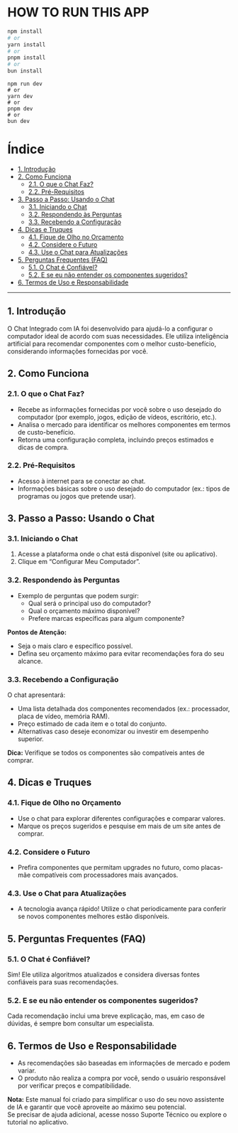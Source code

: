 # HOW TO RUN THIS APP
```bash
npm install 
# or
yarn install
# or
pnpm install
# or
bun install
```


```
npm run dev
# or
yarn dev
# or
pnpm dev
# or
bun dev
```



# Índice
- [1. Introdução](#1-introdução)
- [2. Como Funciona](#2-como-funciona)
  - [2.1. O que o Chat Faz?](#21-o-que-o-chat-faz)
  - [2.2. Pré-Requisitos](#22-pré-requisitos)
- [3. Passo a Passo: Usando o Chat](#3-passo-a-passo-usando-o-chat)
  - [3.1. Iniciando o Chat](#31-iniciando-o-chat)
  - [3.2. Respondendo às Perguntas](#32-respondendo-às-perguntas)
  - [3.3. Recebendo a Configuração](#33-recebendo-a-configuração)
- [4. Dicas e Truques](#4-dicas-e-truques)
  - [4.1. Fique de Olho no Orçamento](#41-fique-de-olho-no-orçamento)
  - [4.2. Considere o Futuro](#42-considere-o-futuro)
  - [4.3. Use o Chat para Atualizações](#43-use-o-chat-para-atualizações)
- [5. Perguntas Frequentes (FAQ)](#5-perguntas-frequentes-faq)
  - [5.1. O Chat é Confiável?](#51-o-chat-é-confiável)
  - [5.2. E se eu não entender os componentes sugeridos?](#52-e-se-eu-não-entender-os-componentes-sugeridos)
- [6. Termos de Uso e Responsabilidade](#6-termos-de-uso-e-responsabilidade)

---

## 1. Introdução
O Chat Integrado com IA foi desenvolvido para ajudá-lo a configurar o computador ideal de acordo com suas necessidades. Ele utiliza inteligência artificial para recomendar componentes com o melhor custo-benefício, considerando informações fornecidas por você.

## 2. Como Funciona

### 2.1. O que o Chat Faz?
- Recebe as informações fornecidas por você sobre o uso desejado do computador (por exemplo, jogos, edição de vídeos, escritório, etc.).
- Analisa o mercado para identificar os melhores componentes em termos de custo-benefício.
- Retorna uma configuração completa, incluindo preços estimados e dicas de compra.

### 2.2. Pré-Requisitos
- Acesso à internet para se conectar ao chat.
- Informações básicas sobre o uso desejado do computador (ex.: tipos de programas ou jogos que pretende usar).

## 3. Passo a Passo: Usando o Chat

### 3.1. Iniciando o Chat
1. Acesse a plataforma onde o chat está disponível (site ou aplicativo).
2. Clique em “Configurar Meu Computador”.

### 3.2. Respondendo às Perguntas
- Exemplo de perguntas que podem surgir:
  - Qual será o principal uso do computador?
  - Qual o orçamento máximo disponível?
  - Prefere marcas específicas para algum componente?

**Pontos de Atenção:**
- Seja o mais claro e específico possível.
- Defina seu orçamento máximo para evitar recomendações fora do seu alcance.

### 3.3. Recebendo a Configuração
O chat apresentará:
- Uma lista detalhada dos componentes recomendados (ex.: processador, placa de vídeo, memória RAM).
- Preço estimado de cada item e o total do conjunto.
- Alternativas caso deseje economizar ou investir em desempenho superior.

**Dica:** Verifique se todos os componentes são compatíveis antes de comprar.

## 4. Dicas e Truques

### 4.1. Fique de Olho no Orçamento
- Use o chat para explorar diferentes configurações e comparar valores.
- Marque os preços sugeridos e pesquise em mais de um site antes de comprar.

### 4.2. Considere o Futuro
- Prefira componentes que permitam upgrades no futuro, como placas-mãe compatíveis com processadores mais avançados.

### 4.3. Use o Chat para Atualizações
- A tecnologia avança rápido! Utilize o chat periodicamente para conferir se novos componentes melhores estão disponíveis.

## 5. Perguntas Frequentes (FAQ)

### 5.1. O Chat é Confiável?
Sim! Ele utiliza algoritmos atualizados e considera diversas fontes confiáveis para suas recomendações.

### 5.2. E se eu não entender os componentes sugeridos?
Cada recomendação inclui uma breve explicação, mas, em caso de dúvidas, é sempre bom consultar um especialista.

## 6. Termos de Uso e Responsabilidade
- As recomendações são baseadas em informações de mercado e podem variar.
- O produto não realiza a compra por você, sendo o usuário responsável por verificar preços e compatibilidade.

**Nota:** Este manual foi criado para simplificar o uso do seu novo assistente de IA e garantir que você aproveite ao máximo seu potencial.  
Se precisar de ajuda adicional, acesse nosso Suporte Técnico ou explore o tutorial no aplicativo.
